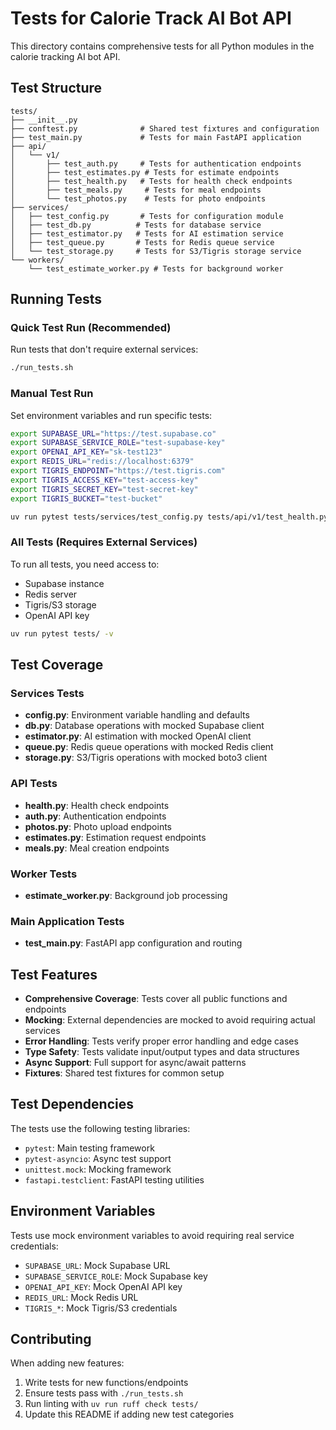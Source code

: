 # Tests for Calorie Track AI Bot API

This directory contains comprehensive tests for all Python modules in the calorie tracking AI bot API.

## Test Structure

```
tests/
├── __init__.py
├── conftest.py              # Shared test fixtures and configuration
├── test_main.py             # Tests for main FastAPI application
├── api/
│   └── v1/
│       ├── test_auth.py     # Tests for authentication endpoints
│       ├── test_estimates.py # Tests for estimate endpoints
│       ├── test_health.py   # Tests for health check endpoints
│       ├── test_meals.py     # Tests for meal endpoints
│       └── test_photos.py    # Tests for photo endpoints
├── services/
│   ├── test_config.py       # Tests for configuration module
│   ├── test_db.py          # Tests for database service
│   ├── test_estimator.py   # Tests for AI estimation service
│   ├── test_queue.py       # Tests for Redis queue service
│   └── test_storage.py     # Tests for S3/Tigris storage service
└── workers/
    └── test_estimate_worker.py # Tests for background worker
```

## Running Tests

### Quick Test Run (Recommended)
Run tests that don't require external services:
```bash
./run_tests.sh
```

### Manual Test Run
Set environment variables and run specific tests:
```bash
export SUPABASE_URL="https://test.supabase.co"
export SUPABASE_SERVICE_ROLE="test-supabase-key"
export OPENAI_API_KEY="sk-test123"
export REDIS_URL="redis://localhost:6379"
export TIGRIS_ENDPOINT="https://test.tigris.com"
export TIGRIS_ACCESS_KEY="test-access-key"
export TIGRIS_SECRET_KEY="test-secret-key"
export TIGRIS_BUCKET="test-bucket"

uv run pytest tests/services/test_config.py tests/api/v1/test_health.py tests/api/v1/test_auth.py -v
```

### All Tests (Requires External Services)
To run all tests, you need access to:
- Supabase instance
- Redis server
- Tigris/S3 storage
- OpenAI API key

```bash
uv run pytest tests/ -v
```

## Test Coverage

### Services Tests
- **config.py**: Environment variable handling and defaults
- **db.py**: Database operations with mocked Supabase client
- **estimator.py**: AI estimation with mocked OpenAI client
- **queue.py**: Redis queue operations with mocked Redis client
- **storage.py**: S3/Tigris operations with mocked boto3 client

### API Tests
- **health.py**: Health check endpoints
- **auth.py**: Authentication endpoints
- **photos.py**: Photo upload endpoints
- **estimates.py**: Estimation request endpoints
- **meals.py**: Meal creation endpoints

### Worker Tests
- **estimate_worker.py**: Background job processing

### Main Application Tests
- **test_main.py**: FastAPI app configuration and routing

## Test Features

- **Comprehensive Coverage**: Tests cover all public functions and endpoints
- **Mocking**: External dependencies are mocked to avoid requiring actual services
- **Error Handling**: Tests verify proper error handling and edge cases
- **Type Safety**: Tests validate input/output types and data structures
- **Async Support**: Full support for async/await patterns
- **Fixtures**: Shared test fixtures for common setup

## Test Dependencies

The tests use the following testing libraries:
- `pytest`: Main testing framework
- `pytest-asyncio`: Async test support
- `unittest.mock`: Mocking framework
- `fastapi.testclient`: FastAPI testing utilities

## Environment Variables

Tests use mock environment variables to avoid requiring real service credentials:
- `SUPABASE_URL`: Mock Supabase URL
- `SUPABASE_SERVICE_ROLE`: Mock Supabase key
- `OPENAI_API_KEY`: Mock OpenAI API key
- `REDIS_URL`: Mock Redis URL
- `TIGRIS_*`: Mock Tigris/S3 credentials

## Contributing

When adding new features:
1. Write tests for new functions/endpoints
2. Ensure tests pass with `./run_tests.sh`
3. Run linting with `uv run ruff check tests/`
4. Update this README if adding new test categories
